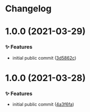 # Changelog

# 1.0.0 (2021-03-29)


### ✨ Features

* initial public commit ([3d5862c](https://github.com/phork/phorkit/commit/3d5862c))

# 1.0.0 (2021-03-28)


### ✨ Features

* initial public commit ([4a3f6fa](https://github.com/phork/phorkit/commit/4a3f6fa))
